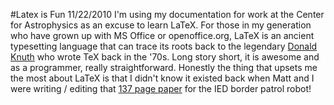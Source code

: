 #Latex is Fun
11/22/2010
I'm using my documentation for work at the Center for Astrophysics as an excuse to learn LaTeX. For those in my generation who have grown up with MS Office or openoffice.org, LaTeX is an ancient typesetting language that can trace its roots back to the legendary [Donald Knuth](http://en.wikipedia.org/wiki/Donald_Knuth) who wrote TeX back in the '70s.
Long story short, it is awesome and as a programmer, really straightforward. Honestly the thing that upsets me the most about LaTeX is that I didn't know it existed back when Matt and I were writing / editing that [137 page paper]({{wr}}static/misc/IED_tech_report_final.pdf) for the IED border patrol robot!

